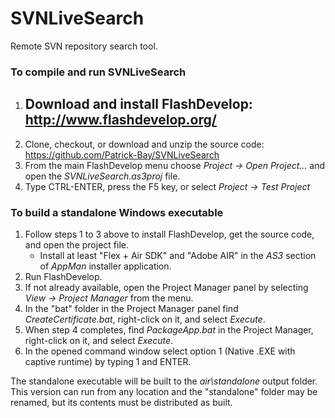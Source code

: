 SVNLiveSearch
=============

Remote SVN repository search tool.

### To compile and run SVNLiveSearch ###

1. Download and install FlashDevelop: http://www.flashdevelop.org/
	- 
2. Clone, checkout, or download and unzip the source code: https://github.com/Patrick-Bay/SVNLiveSearch
3. From the main FlashDevelop menu choose *Project -> Open Project...* and open the *SVNLiveSearch.as3proj* file.
4. Type CTRL-ENTER, press the F5 key, or select *Project -> Test Project*

### To build a standalone Windows executable ###

1. Follow steps 1 to 3 above to install FlashDevelop, get the source code, and open the project file.
	- Install at least "Flex + Air SDK" and "Adobe AIR" in the *AS3* section of *AppMan* installer application.
2. Run FlashDevelop.
3. If not already available, open the Project Manager panel by selecting *View -> Project Manager* from the menu.
4. In the "bat" folder in the Project Manager panel find *CreateCertificate.bat*, right-click on it, and select *Execute*.
5. When step 4 completes, find *PackageApp.bat* in the Project Manager, right-click on it, and select *Execute*.
6. In the opened command window select option 1 (Native .EXE with captive runtime) by typing 1 and ENTER.

The standalone executable will be built to the *air\standalone* output folder. 
This version can run from any location and the "standalone" folder may be renamed, but its contents must be distributed as built.
